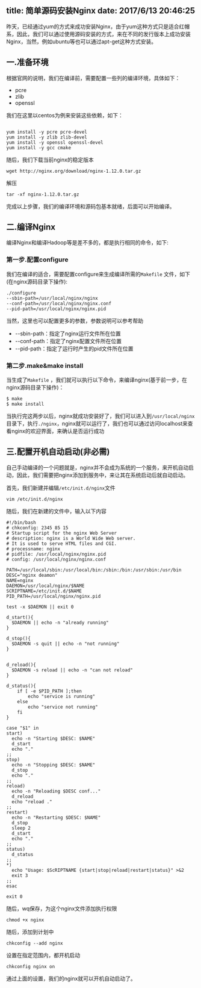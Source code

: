 title: 简单源码安装Nginx
date: 2017/6/13 20:46:25
---

昨天，已经通过yum的方式来成功安装Nginx，由于yum这种方式只是适合红帽系，因此，我们可以通过使用源码安装的方式，来在不同的发行版本上成功安装Nginx，当然，例如ubuntu等也可以通过apt-get这种方式安装。
<!--more-->

## 一.准备环境

根据官网的说明，我们在编译前，需要配置一些列的编译环境，具体如下：

- pcre
- zlib
- openssl

我们在这里以centos为例来安装这些依赖，如下：

```shell

yum install -y pcre pcre-devel  
yum install -y zlib zlib-devel  
yum install -y openssl openssl-devel  
yum install -y gcc cmake

```

随后，我们下载当前nginx的稳定版本

```shell
wget http://nginx.org/download/nginx-1.12.0.tar.gz
```

解压

```shell
tar -xf nginx-1.12.0.tar.gz
```

完成以上步骤，我们的编译环境和源码包基本就绪，后面可以开始编译。



## 二.编译Nginx

编译Nginx和编译Hadoop等是差不多的，都是执行相同的命令，如下:

### 第一步.配置configure

我们在编译的适合，需要配置configure来生成编译所需的`Makefile` 文件，如下(在nginx源码目录下操作):

```shell
./configure
--sbin-path=/usr/local/nginx/nginx
--conf-path=/usr/local/nginx/nginx.conf
--pid-path=/usr/local/nginx/nginx.pid
```

当然，这里也可以配置更多的参数，参数说明可以参考帮助

- --sbin-path：指定了nginx运行文件所在位置
- --conf-path：指定了nginx配置文件所在位置
- --pid-path：指定了运行时产生的pid文件所在位置

### 第二步.make&make install

当生成了`Makefile` ，我们就可以执行以下命令，来编译nginx(基于前一步，在nginx源码目录下操作)：

```shell
$ make
$ make install
```

当执行完这两步以后，nginx就成功安装好了，我们可以进入到`/usr/local/nginx`目录下，执行`./nginx`，nginx就可以运行了，我们也可以通过访问localhost来查看nginx的欢迎界面，来确认是否运行成功

## 三.配置开机自动启动(非必需)

自己手动编译的一个问题就是，nginx并不会成为系统的一个服务，来开机自动启动，因此，我们需要把nginx添加到服务中，来让其在系统启动后就自动启动。

首先，我们新建并编辑`/etc/init.d/nginx`文件

```shell
vim /etc/init.d/nginx
```

随后，我们在新建的文件中，输入以下内容

```shell
#!/bin/bash
# chkconfig: 2345 85 15
# Startup script for the nginx Web Server
# description: nginx is a World Wide Web server. 
# It is used to serve HTML files and CGI.
# processname: nginx
# pidfile: /usr/local/nginx/nginx.pid
# config: /usr/local/nginx/nginx.conf

PATH=/usr/local/sbin:/usr/local/bin:/sbin:/bin:/usr/sbin:/usr/bin
DESC="nginx deamon"
NAME=nginx
DAEMON=/usr/local/nginx/$NAME
SCRIPTNAME=/etc/init.d/$NAME
PID_PATH=/usr/local/nginx/nginx.pid

test -x $DAEMON || exit 0

d_start(){
  $DAEMON || echo -n "already running"
}

d_stop(){
  $DAEMON -s quit || echo -n "not running"
}


d_reload(){
  $DAEMON -s reload || echo -n "can not reload"
}

d_status(){
	if [ -e $PID_PATH ];then
		echo "service is running"
	else
		echo "service not running"
	fi
}

case "$1" in
start)
  echo -n "Starting $DESC: $NAME"
  d_start
  echo "."
;;
stop)
  echo -n "Stopping $DESC: $NAME"
  d_stop
  echo "."
;;
reload)
  echo -n "Reloading $DESC conf..."
  d_reload
  echo "reload ."
;;
restart)
  echo -n "Restarting $DESC: $NAME"
  d_stop
  sleep 2
  d_start
  echo "."
;;
status)
  d_status
;;
*)
  echo "Usage: $ScRIPTNAME {start|stop|reload|restart|status}" >&2
  exit 3
;;
esac

exit 0
```

随后，wq保存，为这个nginx文件添加执行权限

```shell
chmod +x nginx
```

随后，添加到计划中

```shell
chkconfig --add nginx  
```

设置在指定范围内，都开机启动

```shell
chkconfig nginx on
```

通过上面的设置，我们的nginx就可以开机自动启动了。